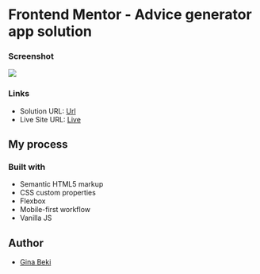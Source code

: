 # Frontend Mentor - Advice generator app solution

### Screenshot

![](./screenshot.jpg)

### Links

- Solution URL: [Url](https://github.com/ginabeki/advice-generator-app)
- Live Site URL: [Live](https://awesome-advice-generator.netlify.app/)

## My process

### Built with

- Semantic HTML5 markup
- CSS custom properties
- Flexbox
- Mobile-first workflow
- Vanilla JS

## Author

- [Gina Beki](https://github.com/ginabeki)
